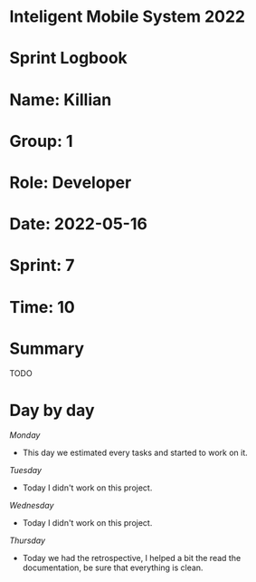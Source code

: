 #
# **Inteligent Mobile System 2022**
#
#
#
# **Sprint Logbook**
# **Name:	Killian**
# **Group:	1**
# **Role:	Developer**
# **Date:	2022-05-16**
# **Sprint: 	7**
# **Time: 	10**
#
# **Summary**
TODO

# **Day by day**
*Monday*
- This day we estimated every tasks and started to work on it.

*Tuesday*
- Today I didn't work on this project.

*Wednesday*
- Today I didn't work on this project.

*Thursday*
- Today we had the retrospective, I helped a bit the read the documentation, be sure that everything is clean.
